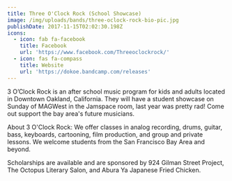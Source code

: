 ```yaml
---
title: Three O'Clock Rock (School Showcase)
image: /img/uploads/bands/three-oclock-rock-bio-pic.jpg
publishDate: 2017-11-15T02:02:30.198Z
icons:
  - icon: fab fa-facebook
    title: Facebook
    url: 'https://www.facebook.com/Threeoclockrock/'
  - icon: fas fa-compass
    title: Website
    url: 'https://dokoe.bandcamp.com/releases'
---
```

3 O’Clock Rock is an after school music program for kids and adults located in Downtown Oakland, California.  They will
have a student showcase on Sunday of MAGWest in the Jamspace room, last year was pretty rad! Come out support the bay area's
future musicians.

About 3 O'Clock Rock: 
We offer classes in analog recording, drums, guitar, bass, keyboards, cartooning, film production, and group and private 
lessons.  We welcome students from the San Francisco Bay Area and beyond.  

Scholarships are available and are sponsored by 924 Gilman Street Project, The Octopus Literary Salon, and 
Abura Ya Japanese Fried Chicken.